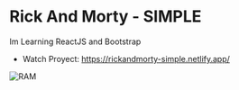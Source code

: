 # Rick And Morty - SIMPLE

Im Learning ReactJS and Bootstrap

- Watch Proyect: https://rickandmorty-simple.netlify.app/

![RAM](https://user-images.githubusercontent.com/11033849/102822378-e7f29900-43a6-11eb-813b-9fccd4eeccdf.PNG)
